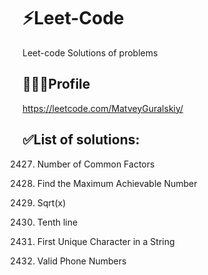# ⚡Leet-Code
Leet-code Solutions of problems

## 👨🏻‍💻Profile
https://leetcode.com/MatveyGuralskiy/

## ✅List of solutions:
2427. Number of Common Factors

2769. Find the Maximum Achievable Number

69. Sqrt(x)

195. Tenth line

387. First Unique Character in a String

193. Valid Phone Numbers
